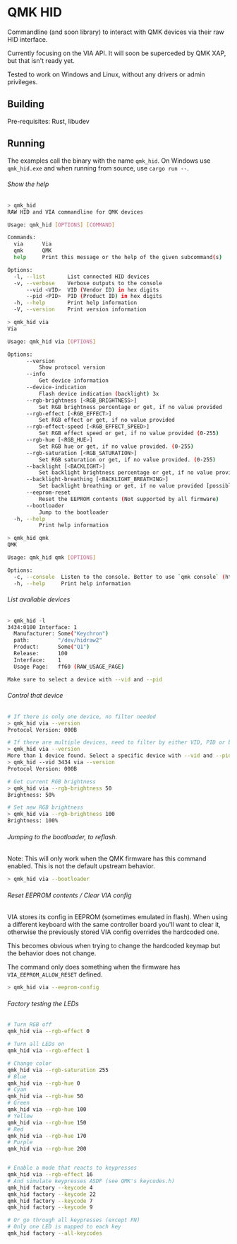 # QMK HID

Commandline (and soon library) to interact with QMK devices via their raw HID interface.

Currently focusing on the VIA API.
It will soon be superceded by QMK XAP, but that isn't ready yet.

Tested to work on Windows and Linux, without any drivers or admin privileges.

## Building

Pre-requisites: Rust, libudev

## Running

The examples call the binary with the name `qmk_hid`. On Windows use
`qmk_hid.exe` and when running from source, use `cargo run --`.

###### Show the help

```sh
> qmk_hid
RAW HID and VIA commandline for QMK devices

Usage: qmk_hid [OPTIONS] [COMMAND]

Commands:
  via      Via
  qmk      QMK
  help     Print this message or the help of the given subcommand(s)

Options:
  -l, --list       List connected HID devices
  -v, --verbose    Verbose outputs to the console
      --vid <VID>  VID (Vendor ID) in hex digits
      --pid <PID>  PID (Product ID) in hex digits
  -h, --help       Print help information
  -V, --version    Print version information

> qmk_hid via
Via

Usage: qmk_hid via [OPTIONS]

Options:
      --version
          Show protocol version
      --info
          Get device information
      --device-indication
          Flash device indication (backlight) 3x
      --rgb-brightness [<RGB_BRIGHTNESS>]
          Set RGB brightness percentage or get, if no value provided
      --rgb-effect [<RGB_EFFECT>]
          Set RGB effect or get, if no value provided
      --rgb-effect-speed [<RGB_EFFECT_SPEED>]
          Set RGB effect speed or get, if no value provided (0-255)
      --rgb-hue [<RGB_HUE>]
          Set RGB hue or get, if no value provided. (0-255)
      --rgb-saturation [<RGB_SATURATION>]
          Set RGB saturation or get, if no value provided. (0-255)
      --backlight [<BACKLIGHT>]
          Set backlight brightness percentage or get, if no value provided
      --backlight-breathing [<BACKLIGHT_BREATHING>]
          Set backlight breathing or get, if no value provided [possible values: true, false]
      --eeprom-reset
          Reset the EEPROM contents (Not supported by all firmware)
      --bootloader
          Jump to the bootloader
  -h, --help
          Print help information

> qmk_hid qmk
QMK

Usage: qmk_hid qmk [OPTIONS]

Options:
  -c, --console  Listen to the console. Better to use `qmk console` (https://github.com/qmk/qmk_cli)
  -h, --help     Print help information
```

###### List available devices
```sh
> qmk_hid -l
3434:0100 Interface: 1
  Manufacturer: Some("Keychron")
  path:         "/dev/hidraw2"
  Product:      Some("Q1")
  Release:      100
  Interface:    1
  Usage Page:   ff60 (RAW_USAGE_PAGE)

Make sure to select a device with --vid and --pid
```

###### Control that device

```sh
# If there is only one device, no filter needed
> qmk_hid via --version
Protocol Version: 000B

# If there are multiple devices, need to filter by either VID, PID or both
> qmk_hid via --version
More than 1 device found. Select a specific device with --vid and --pid
> qmk_hid --vid 3434 via --version
Protocol Version: 000B

# Get current RGB brightness
> qmk_hid via --rgb-brightness 50
Brightness: 50%

# Set new RGB brightness
> qmk_hid via --rgb-brightness 100
Brightness: 100%
```

###### Jumping to the bootloader, to reflash.

Note: This will only work when the QMK firmware has this command enabled. This
is not the default upstream behavior.

```sh
> qmk_hid via --bootloader
```

###### Reset EEPROM contents / Clear VIA config

VIA stores its config in EEPROM (sometimes emulated in flash).
When using a different keyboard with the same controller board you'll want to
clear it, otherwise the previously stored VIA config overrides the hardcoded
one.

This becomes obvious when trying to change the hardcoded keymap but the
behavior does not change.

The command only does something when the firmware has `VIA_EEPROM_ALLOW_RESET` defined.

```sh
> qmk_hid via --eeprom-config
```

###### Factory testing the LEDs

```sh
# Turn RGB off
qmk_hid via --rgb-effect 0

# Turn all LEDs on
qmk_hid via --rgb-effect 1

# Change color
qmk_hid via --rgb-saturation 255
# Blue
qmk_hid via --rgb-hue 0
# Cyan
qmk_hid via --rgb-hue 50
# Green
qmk_hid via --rgb-hue 100
# Yellow
qmk_hid via --rgb-hue 150
# Red
qmk_hid via --rgb-hue 170
# Purple
qmk_hid via --rgb-hue 200


# Enable a mode that reacts to keypresses
qmk_hid via --rgb-effect 16
# And simulate keypresses ASDF (see QMK's keycodes.h)
qmk_hid factory --keycode 4
qmk_hid factory --keycode 22
qmk_hid factory --keycode 7
qmk_hid factory --keycode 9

# Or go through all keypresses (except FN)
# Only one LED is mapped to each key
qmk_hid factory --all-keycodes
```
